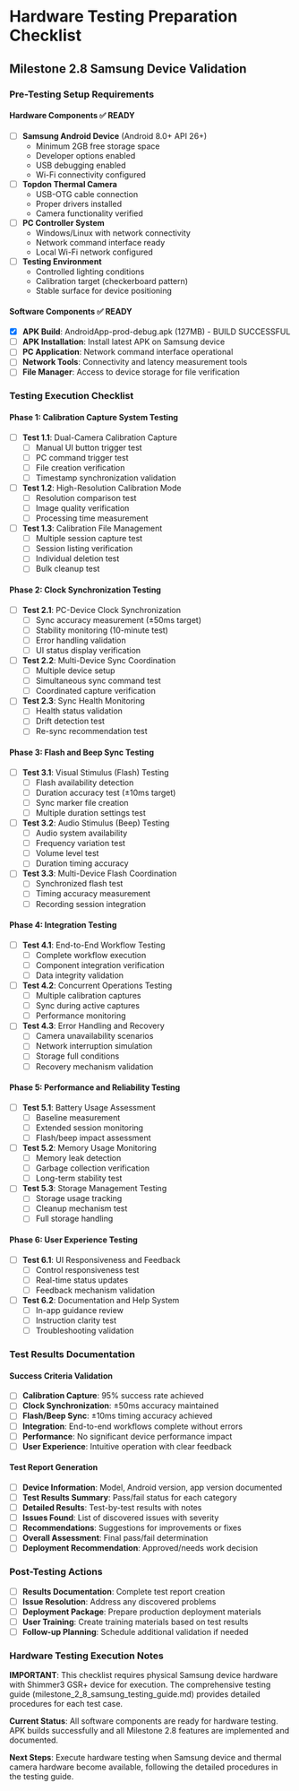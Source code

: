 # Hardware Testing Preparation Checklist
## Milestone 2.8 Samsung Device Validation

### Pre-Testing Setup Requirements

#### Hardware Components ✅ READY
- [ ] **Samsung Android Device** (Android 8.0+ API 26+)
  - Minimum 2GB free storage space
  - Developer options enabled
  - USB debugging enabled
  - Wi-Fi connectivity configured
- [ ] **Topdon Thermal Camera**
  - USB-OTG cable connection
  - Proper drivers installed
  - Camera functionality verified
- [ ] **PC Controller System**
  - Windows/Linux with network connectivity
  - Network command interface ready
  - Local Wi-Fi network configured
- [ ] **Testing Environment**
  - Controlled lighting conditions
  - Calibration target (checkerboard pattern)
  - Stable surface for device positioning

#### Software Components ✅ READY
- [x] **APK Build**: AndroidApp-prod-debug.apk (127MB) - BUILD SUCCESSFUL
- [ ] **APK Installation**: Install latest APK on Samsung device
- [ ] **PC Application**: Network command interface operational
- [ ] **Network Tools**: Connectivity and latency measurement tools
- [ ] **File Manager**: Access to device storage for file verification

### Testing Execution Checklist

#### Phase 1: Calibration Capture System Testing
- [ ] **Test 1.1**: Dual-Camera Calibration Capture
  - [ ] Manual UI button trigger test
  - [ ] PC command trigger test
  - [ ] File creation verification
  - [ ] Timestamp synchronization validation
- [ ] **Test 1.2**: High-Resolution Calibration Mode
  - [ ] Resolution comparison test
  - [ ] Image quality verification
  - [ ] Processing time measurement
- [ ] **Test 1.3**: Calibration File Management
  - [ ] Multiple session capture test
  - [ ] Session listing verification
  - [ ] Individual deletion test
  - [ ] Bulk cleanup test

#### Phase 2: Clock Synchronization Testing
- [ ] **Test 2.1**: PC-Device Clock Synchronization
  - [ ] Sync accuracy measurement (±50ms target)
  - [ ] Stability monitoring (10-minute test)
  - [ ] Error handling validation
  - [ ] UI status display verification
- [ ] **Test 2.2**: Multi-Device Sync Coordination
  - [ ] Multiple device setup
  - [ ] Simultaneous sync command test
  - [ ] Coordinated capture verification
- [ ] **Test 2.3**: Sync Health Monitoring
  - [ ] Health status validation
  - [ ] Drift detection test
  - [ ] Re-sync recommendation test

#### Phase 3: Flash and Beep Sync Testing
- [ ] **Test 3.1**: Visual Stimulus (Flash) Testing
  - [ ] Flash availability detection
  - [ ] Duration accuracy test (±10ms target)
  - [ ] Sync marker file creation
  - [ ] Multiple duration settings test
- [ ] **Test 3.2**: Audio Stimulus (Beep) Testing
  - [ ] Audio system availability
  - [ ] Frequency variation test
  - [ ] Volume level test
  - [ ] Duration timing accuracy
- [ ] **Test 3.3**: Multi-Device Flash Coordination
  - [ ] Synchronized flash test
  - [ ] Timing accuracy measurement
  - [ ] Recording session integration

#### Phase 4: Integration Testing
- [ ] **Test 4.1**: End-to-End Workflow Testing
  - [ ] Complete workflow execution
  - [ ] Component integration verification
  - [ ] Data integrity validation
- [ ] **Test 4.2**: Concurrent Operations Testing
  - [ ] Multiple calibration captures
  - [ ] Sync during active captures
  - [ ] Performance monitoring
- [ ] **Test 4.3**: Error Handling and Recovery
  - [ ] Camera unavailability scenarios
  - [ ] Network interruption simulation
  - [ ] Storage full conditions
  - [ ] Recovery mechanism validation

#### Phase 5: Performance and Reliability Testing
- [ ] **Test 5.1**: Battery Usage Assessment
  - [ ] Baseline measurement
  - [ ] Extended session monitoring
  - [ ] Flash/beep impact assessment
- [ ] **Test 5.2**: Memory Usage Monitoring
  - [ ] Memory leak detection
  - [ ] Garbage collection verification
  - [ ] Long-term stability test
- [ ] **Test 5.3**: Storage Management Testing
  - [ ] Storage usage tracking
  - [ ] Cleanup mechanism test
  - [ ] Full storage handling

#### Phase 6: User Experience Testing
- [ ] **Test 6.1**: UI Responsiveness and Feedback
  - [ ] Control responsiveness test
  - [ ] Real-time status updates
  - [ ] Feedback mechanism validation
- [ ] **Test 6.2**: Documentation and Help System
  - [ ] In-app guidance review
  - [ ] Instruction clarity test
  - [ ] Troubleshooting validation

### Test Results Documentation

#### Success Criteria Validation
- [ ] **Calibration Capture**: 95% success rate achieved
- [ ] **Clock Synchronization**: ±50ms accuracy maintained
- [ ] **Flash/Beep Sync**: ±10ms timing accuracy achieved
- [ ] **Integration**: End-to-end workflows complete without errors
- [ ] **Performance**: No significant device performance impact
- [ ] **User Experience**: Intuitive operation with clear feedback

#### Test Report Generation
- [ ] **Device Information**: Model, Android version, app version documented
- [ ] **Test Results Summary**: Pass/fail status for each category
- [ ] **Detailed Results**: Test-by-test results with notes
- [ ] **Issues Found**: List of discovered issues with severity
- [ ] **Recommendations**: Suggestions for improvements or fixes
- [ ] **Overall Assessment**: Final pass/fail determination
- [ ] **Deployment Recommendation**: Approved/needs work decision

### Post-Testing Actions
- [ ] **Results Documentation**: Complete test report creation
- [ ] **Issue Resolution**: Address any discovered problems
- [ ] **Deployment Package**: Prepare production deployment materials
- [ ] **User Training**: Create training materials based on test results
- [ ] **Follow-up Planning**: Schedule additional validation if needed

### Hardware Testing Execution Notes

**IMPORTANT**: This checklist requires physical Samsung device hardware with Shimmer3 GSR+ device for execution. The comprehensive testing guide (milestone_2_8_samsung_testing_guide.md) provides detailed procedures for each test case.

**Current Status**: All software components are ready for hardware testing. APK builds successfully and all Milestone 2.8 features are implemented and documented.

**Next Steps**: Execute hardware testing when Samsung device and thermal camera hardware become available, following the detailed procedures in the testing guide.
